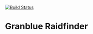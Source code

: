 [![Build Status](https://travis-ci.org/Frizz925/gbf-raidfinder-js.svg?branch=master)](https://travis-ci.org/Frizz925/gbf-raidfinder-js)

# Granblue Raidfinder
